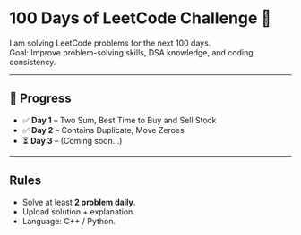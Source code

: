 # 100 Days of LeetCode Challenge 🚀

I am solving LeetCode problems for the next 100 days.  
Goal: Improve problem-solving skills, DSA knowledge, and coding consistency.

---

## 📅 Progress

- ✅ **Day 1** – Two Sum, Best Time to Buy and Sell Stock
- ✅ **Day 2** – Contains Duplicate, Move Zeroes
- ⏳ **Day 3** – (Coming soon...)

---

## Rules
- Solve at least **2 problem daily**.
- Upload solution + explanation.
- Language: C++ / Python.
